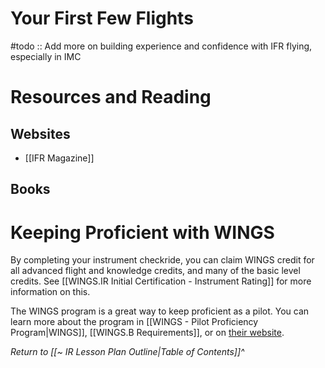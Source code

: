 # Your First Few Flights
#todo :: Add more on building experience and confidence with IFR flying, especially in IMC

# Resources and Reading
## Websites
- [[IFR Magazine]]

## Books


# Keeping Proficient with WINGS
By completing your instrument checkride, you can claim WINGS credit for all advanced flight and knowledge credits, and many of the basic level credits. See [[WINGS.IR Initial Certification - Instrument Rating]] for more information on this.

The WINGS program is a great way to keep proficient as a pilot. You can learn more about the program in [[WINGS - Pilot Proficiency Program|WINGS]], [[WINGS.B Requirements]], or on [their website](https://www.faasafety.gov/WINGS/pub/learn_more.aspx).

*Return to [[~ IR Lesson Plan Outline|Table of Contents]]^*